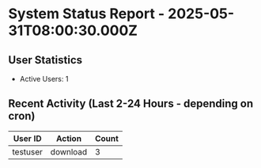 # System Status Report - 2025-05-31T08:00:30.000Z

## User Statistics
- Active Users: 1

## Recent Activity (Last 2-24 Hours - depending on cron)
| User ID | Action | Count |
|---------|--------|-------|
| testuser | download | 3 |

